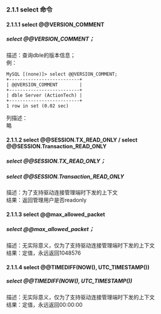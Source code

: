 ### 2.1.1  select 命令

#### 2.1.1.1  select @@VERSION_COMMENT
##### select @@VERSION_COMMENT；
描述：查询dble的版本信息；  
例：  
  
```
MySQL [(none)]> select @@VERSION_COMMENT;
+--------------------------+
| @@VERSION_COMMENT        |
+--------------------------+
| dble Server (ActionTech) |
+--------------------------+
1 row in set (0.02 sec)
```  


列描述：  
略  

#### 2.1.1.2  select @@SESSION.TX_READ_ONLY  / select @@SESSION.Transaction_READ_ONLY
##### select @@SESSION.TX_READ_ONLY；
##### select @@SESSION.Transaction_READ_ONLY
描述：为了支持驱动连接管理端时下发的上下文  
结果：返回管理用户是否readonly  

#### 2.1.1.3  select @@max_allowed_packet
##### select @@max_allowed_packet；
描述：无实际意义，仅为了支持驱动连接管理端时下发的上下文  
结果：定值，永远返回1048576 


#### 2.1.1.4  select @@TIMEDIFF(NOW(), UTC_TIMESTAMP())
##### select @@TIMEDIFF(NOW(), UTC_TIMESTAMP())
描述：无实际意义，仅为了支持驱动连接管理端时下发的上下文  
结果：定值，永远返回00:00:00